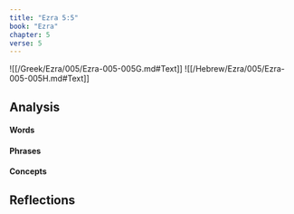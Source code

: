 ```yaml
---
title: "Ezra 5:5"
book: "Ezra"
chapter: 5
verse: 5
---
```

![[/Greek/Ezra/005/Ezra-005-005G.md#Text]]
![[/Hebrew/Ezra/005/Ezra-005-005H.md#Text]]

## Analysis

#### Words

#### Phrases

#### Concepts

## Reflections
